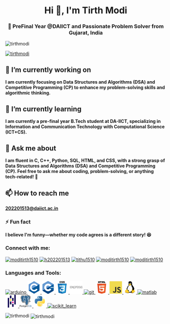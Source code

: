 <h1 align="center">Hi 👋, I'm Tirth Modi</h1>
<h3 align="center">🚀 PreFinal Year @DAIICT and Passionate Problem Solver from Gujarat, India</h3>

<p align="left"> <img src="https://komarev.com/ghpvc/?username=tirthmodi&label=Profile%20views&color=0e75b6&style=flat" alt="tirthmodi" /> </p>

<p align="left"> <a href="https://github.com/ryo-ma/github-profile-trophy"><img src="https://github-profile-trophy.vercel.app/?username=tirthmodi" alt="tirthmodi" /></a> </p>

## 🔭 I’m currently working on
  **I am currently focusing on Data Structures and Algorithms (DSA) and Competitive Programming (CP) to enhance my problem-solving skills and algorithmic thinking.**

## 🌱 I’m currently learning
  **I am currently a pre-final year B.Tech student at DA-IICT, specializing in Information and Communication Technology with Computational Science (ICT+CS).**

## 💬 Ask me about
  **I am fluent in C, C++, Python, SQL, HTML, and CSS, with a strong grasp of Data Structures and Algorithms (DSA) and Competitive Programming (CP). Feel free to ask me about coding, problem-solving, or anything   tech-related! 🚀**

## 📫 How to reach me
  **202201513@daiict.ac.in**

### ⚡ Fun fact
  **I believe I'm funny—whether my code agrees is a different story! 😆**

<h3 align="left">Connect with me:</h3>
<p align="left">
<a href="https://linkedin.com/in/moditirth1510" target="blank"><img align="center" src="https://raw.githubusercontent.com/rahuldkjain/github-profile-readme-generator/master/src/images/icons/Social/linked-in-alt.svg" alt="moditirth1510" height="30" width="40" /></a>
<a href="https://www.hackerrank.com/h202201513" target="blank"><img align="center" src="https://raw.githubusercontent.com/rahuldkjain/github-profile-readme-generator/master/src/images/icons/Social/hackerrank.svg" alt="h202201513" height="30" width="40" /></a>
<a href="https://codeforces.com/profile/tithu1510" target="blank"><img align="center" src="https://raw.githubusercontent.com/rahuldkjain/github-profile-readme-generator/master/src/images/icons/Social/codeforces.svg" alt="tithu1510" height="30" width="40" /></a>
<a href="https://www.leetcode.com/moditirth1510" target="blank"><img align="center" src="https://raw.githubusercontent.com/rahuldkjain/github-profile-readme-generator/master/src/images/icons/Social/leet-code.svg" alt="moditirth1510" height="30" width="40" /></a>
<a href="https://auth.geeksforgeeks.org/user/moditirth1510" target="blank"><img align="center" src="https://raw.githubusercontent.com/rahuldkjain/github-profile-readme-generator/master/src/images/icons/Social/geeks-for-geeks.svg" alt="moditirth1510" height="30" width="40" /></a>
</p>

<h3 align="left">Languages and Tools:</h3>
<p align="left"> <a href="https://www.arduino.cc/" target="_blank" rel="noreferrer"> <img src="https://cdn.worldvectorlogo.com/logos/arduino-1.svg" alt="arduino" width="40" height="40"/> </a> <a href="https://www.cprogramming.com/" target="_blank" rel="noreferrer"> <img src="https://raw.githubusercontent.com/devicons/devicon/master/icons/c/c-original.svg" alt="c" width="40" height="40"/> </a> <a href="https://www.w3schools.com/cpp/" target="_blank" rel="noreferrer"> <img src="https://raw.githubusercontent.com/devicons/devicon/master/icons/cplusplus/cplusplus-original.svg" alt="cplusplus" width="40" height="40"/> </a> <a href="https://www.w3schools.com/css/" target="_blank" rel="noreferrer"> <img src="https://raw.githubusercontent.com/devicons/devicon/master/icons/css3/css3-original-wordmark.svg" alt="css3" width="40" height="40"/> </a> <a href="https://expressjs.com" target="_blank" rel="noreferrer"> <img src="https://raw.githubusercontent.com/devicons/devicon/master/icons/express/express-original-wordmark.svg" alt="express" width="40" height="40"/> </a> <a href="https://git-scm.com/" target="_blank" rel="noreferrer"> <img src="https://www.vectorlogo.zone/logos/git-scm/git-scm-icon.svg" alt="git" width="40" height="40"/> </a> <a href="https://www.w3.org/html/" target="_blank" rel="noreferrer"> <img src="https://raw.githubusercontent.com/devicons/devicon/master/icons/html5/html5-original-wordmark.svg" alt="html5" width="40" height="40"/> </a> <a href="https://developer.mozilla.org/en-US/docs/Web/JavaScript" target="_blank" rel="noreferrer"> <img src="https://raw.githubusercontent.com/devicons/devicon/master/icons/javascript/javascript-original.svg" alt="javascript" width="40" height="40"/> </a> <a href="https://www.linux.org/" target="_blank" rel="noreferrer"> <img src="https://raw.githubusercontent.com/devicons/devicon/master/icons/linux/linux-original.svg" alt="linux" width="40" height="40"/> </a> <a href="https://www.mathworks.com/" target="_blank" rel="noreferrer"> <img src="https://upload.wikimedia.org/wikipedia/commons/2/21/Matlab_Logo.png" alt="matlab" width="40" height="40"/> </a> <a href="https://pandas.pydata.org/" target="_blank" rel="noreferrer"> <img src="https://raw.githubusercontent.com/devicons/devicon/2ae2a900d2f041da66e950e4d48052658d850630/icons/pandas/pandas-original.svg" alt="pandas" width="40" height="40"/> </a> <a href="https://www.postgresql.org" target="_blank" rel="noreferrer"> <img src="https://raw.githubusercontent.com/devicons/devicon/master/icons/postgresql/postgresql-original-wordmark.svg" alt="postgresql" width="40" height="40"/> </a> <a href="https://www.python.org" target="_blank" rel="noreferrer"> <img src="https://raw.githubusercontent.com/devicons/devicon/master/icons/python/python-original.svg" alt="python" width="40" height="40"/> </a> <a href="https://scikit-learn.org/" target="_blank" rel="noreferrer"> <img src="https://upload.wikimedia.org/wikipedia/commons/0/05/Scikit_learn_logo_small.svg" alt="scikit_learn" width="40" height="40"/> </a> </p>

<p><img align="left" src="https://github-readme-stats.vercel.app/api/top-langs?username=tirthmodi&show_icons=true&locale=en&layout=compact" alt="tirthmodi" /></p>

<p>&nbsp;<img align="center" src="https://github-readme-stats.vercel.app/api?username=tirthmodi&show_icons=true&locale=en" alt="tirthmodi" /></p>
